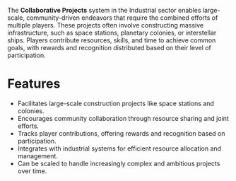The **Collaborative Projects** system in the Industrial sector enables large-scale, community-driven endeavors that require the combined efforts of multiple players. These projects often involve constructing massive infrastructure, such as space stations, planetary colonies, or interstellar ships. Players contribute resources, skills, and time to achieve common goals, with rewards and recognition distributed based on their level of participation.

# Features

- Facilitates large-scale construction projects like space stations and colonies.
- Encourages community collaboration through resource sharing and joint efforts.
- Tracks player contributions, offering rewards and recognition based on participation.
- Integrates with industrial systems for efficient resource allocation and management.
- Can be scaled to handle increasingly complex and ambitious projects over time.